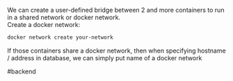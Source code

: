 
We can create a user-defined bridge between 2 and more containers to run in a shared network or docker network.  
Create a docker network:

```bash
docker network create your-network
```

If those containers share a docker network, then when specifying hostname / address in database, we can simply put name of a docker network

#backend
